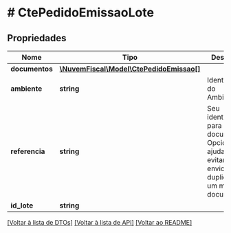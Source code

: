 # # CtePedidoEmissaoLote

## Propriedades

Nome | Tipo | Descrição | Comentários
------------ | ------------- | ------------- | -------------
**documentos** | [**\NuvemFiscal\Model\CtePedidoEmissao[]**](CtePedidoEmissao.md) |  |
**ambiente** | **string** | Identificação do Ambiente. |
**referencia** | **string** | Seu identificador para este documento. Opcional, ajuda a evitar o envio duplicado de um mesmo documento. | [optional]
**id_lote** | **string** |  |

[[Voltar à lista de DTOs]](../../README.md#models) [[Voltar à lista de API]](../../README.md#endpoints) [[Voltar ao README]](../../README.md)
